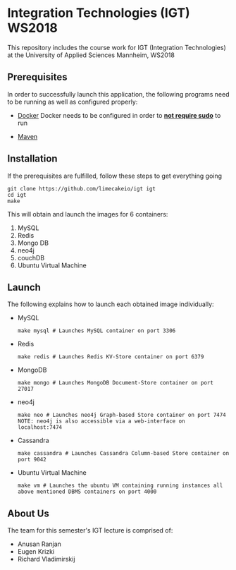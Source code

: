 # Integration Technologies (IGT) WS2018
This repository includes the course work for IGT (Integration Technologies) at the University of Applied Sciences Mannheim, WS2018

## Prerequisites
In order to successfully launch this application, the following programs need to be running as well as configured properly:

* [Docker](https://www.docker.com/)
Docker needs to be configured in order to **[not require sudo](https://docs.docker.com/install/linux/linux-postinstall/)** to run

* [Maven](https://maven.apache.org/install.html) 

## Installation
If the prerequisites are fulfilled, follow these steps to get everything going

````
git clone https://github.com/limecakeio/igt igt
cd igt
make
````
This will obtain and launch the images for 6 containers:

1. MySQL
1. Redis
1. Mongo DB
1. neo4j
1. couchDB
1. Ubuntu Virtual Machine

## Launch
The following explains how to launch each obtained image individually:

* MySQL
  ```
  make mysql # Launches MySQL container on port 3306
  ```
* Redis
  ```
  make redis # Launches Redis KV-Store container on port 6379
  ```
* MongoDB
  ```
  make mongo # Launches MongoDB Document-Store container on port 27017
  ```
* neo4j
  ```
  make neo # Launches neo4j Graph-based Store container on port 7474
  NOTE: neo4j is also accessible via a web-interface on localhost:7474
  ```
* Cassandra
  ```
  make cassandra # Launches Cassandra Column-based Store container on port 9042
  ```
* Ubuntu Virtual Machine
  ```
  make vm # Launches the ubuntu VM containing running instances all above mentioned DBMS containers on port 4000
  ```
 

## About Us
The team for this semester's IGT lecture is comprised of:

+ Anusan Ranjan
+ Eugen Krizki
+ Richard Vladimirskij 
